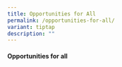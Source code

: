 ```yaml
---
title: Opportunities for All
permalink: /opportunities-for-all/
variant: tiptap
description: ""
---
```

<h4><strong>Opportunities for all</strong></h4>
<p></p>